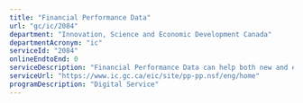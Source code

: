 ```yaml
---
title: "Financial Performance Data"
url: "gc/ic/2084"
department: "Innovation, Science and Economic Development Canada"
departmentAcronym: "ic"
serviceId: "2084"
onlineEndtoEnd: 0
serviceDescription: "Financial Performance Data can help both new and existing businesses to better understand how competing firms operate in their chosen industry. Clients receive access to more than 1000 industries across Canada, including more than 30 performance benchmarks to help small businesses determine how they measure up to their competitors."
serviceUrl: "https://www.ic.gc.ca/eic/site/pp-pp.nsf/eng/home"
programDescription: "Digital Service"
---
```

